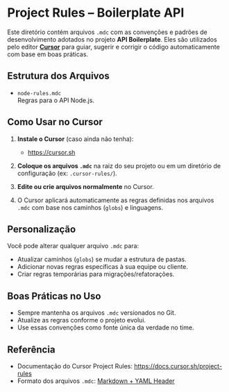 # Project Rules – Boilerplate API

Este diretório contém arquivos `.mdc` com as convenções e padrões de desenvolvimento adotados no projeto **API Boilerplate**. Eles são utilizados pelo editor **[Cursor](https://cursor.sh)** para guiar, sugerir e corrigir o código automaticamente com base em boas práticas.

## Estrutura dos Arquivos

- `node-rules.mdc`  
  Regras para o API Node.js.

## Como Usar no Cursor

1. **Instale o Cursor** (caso ainda não tenha):
   - https://cursor.sh

2. **Coloque os arquivos `.mdc`** na raiz do seu projeto ou em um diretório de configuração (ex: `.cursor-rules/`).

3. **Edite ou crie arquivos normalmente** no Cursor.

4. O Cursor aplicará automaticamente as regras definidas nos arquivos `.mdc` com base nos caminhos (`globs`) e linguagens.

## Personalização

Você pode alterar qualquer arquivo `.mdc` para:
- Atualizar caminhos (`globs`) se mudar a estrutura de pastas.
- Adicionar novas regras específicas à sua equipe ou cliente.
- Criar regras temporárias para migrações/refatorações.

## Boas Práticas no Uso

- Sempre mantenha os arquivos `.mdc` versionados no Git.
- Atualize as regras conforme o projeto evolui.
- Use essas convenções como fonte única da verdade no time.

## Referência

- Documentação do Cursor Project Rules: https://docs.cursor.sh/project-rules
- Formato dos arquivos `.mdc`: [Markdown + YAML Header](https://docs.cursor.sh/project-rules/creating-rules)

